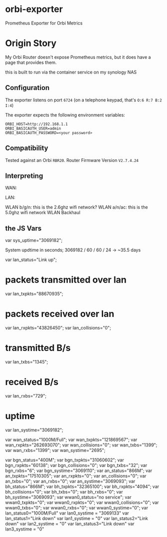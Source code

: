 # orbi-exporter
Prometheus Exporter for Orbi Metrics


# Origin Story

My Orbi Router doesn't expose Prometheus metrics, but it does have a page that provides them.

this is built to run via the container service on my synology NAS

## Configuration

The exporter listens on port `6724` (on a telephone keypad, that's `O:6 R:7 B:2 I:4`)

The exporter expects the following environment variables:

```
ORBI_HOST=http://192.168.1.1
ORBI_BASICAUTH_USER=admin
ORBI_BASICAUTH_PASSWORD=<your password>
```

## Compatibility

Tested against an Orbi `RBR20`. Router Firmware Version `V2.7.4.24`



## Interpreting

WAN:

LAN:

WLAN b/g/n: this is the 2.6ghz wifi network?
WLAN a/n/ac: this is the 5.0ghz wifi network
WLAN Backhaul


## the JS Vars

var sys_uptime="3069182";

System updtime in seconds; 3069182 / 60 / 60 / 24 -> ~35.5 days



var lan_status="Link up";


# packets transmitted over lan
var lan_txpkts="88670935";

# packets received over lan
var lan_rxpkts="43826450";
var lan_collisions="0";

# transmitted B/s
var lan_txbs="1345";

# received B/s
var lan_rxbs="729";

# uptime
var lan_systime="3069182";



var wan_status="1000M/Full";
var wan_txpkts="121869567";
var wan_rxpkts="262693070";
var wan_collisions="0";
var wan_txbs="1399";
var wan_rxbs="1399";
var wan_systime="2695";


var bgn_status="400M";
var bgn_txpkts="31060602";
var bgn_rxpkts="60138";
var bgn_collisions="0";
var bgn_txbs="32";
var bgn_rxbs="6";
var bgn_systime="3069110";
var an_status="866M";
var an_txpkts="17510305";
var an_rxpkts="0";
var an_collisions="0";
var an_txbs="0";
var an_rxbs="0";
var an_systime="3069093";
var bh_status="866M";
var bh_txpkts="32365100";
var bh_rxpkts="4094";
var bh_collisions="0";
var bh_txbs="0";
var bh_rxbs="0";
var bh_systime="3069093";
var wwan0_status="no service";
var wwan0_txpkts="0";
var wwan0_rxpkts="0";
var wwan0_collisions="0";
var wwan0_txbs="0";
var wwan0_rxbs="0";
var wwan0_systime="0";
var lan_status0="1000M/Full"
var lan0_systime = "3069133"
var lan_status1="Link down"
var lan1_systime = "0"
var lan_status2="Link down"
var lan2_systime = "0"
var lan_status3="Link down"
var lan3_systime = "0"
